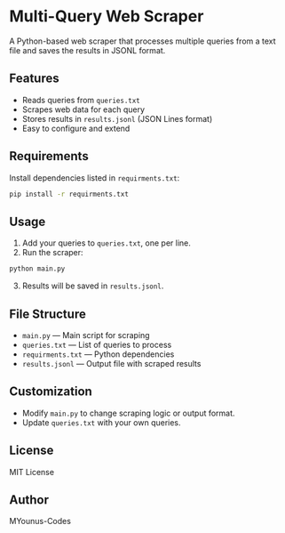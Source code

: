 # Multi-Query Web Scraper

A Python-based web scraper that processes multiple queries from a text file and saves the results in JSONL format.

## Features
- Reads queries from `queries.txt`
- Scrapes web data for each query
- Stores results in `results.jsonl` (JSON Lines format)
- Easy to configure and extend

## Requirements
Install dependencies listed in `requirments.txt`:

```bash
pip install -r requirments.txt
```

## Usage
1. Add your queries to `queries.txt`, one per line.
2. Run the scraper:

```bash
python main.py
```
3. Results will be saved in `results.jsonl`.

## File Structure
- `main.py` — Main script for scraping
- `queries.txt` — List of queries to process
- `requirments.txt` — Python dependencies
- `results.jsonl` — Output file with scraped results

## Customization
- Modify `main.py` to change scraping logic or output format.
- Update `queries.txt` with your own queries.

## License
MIT License

## Author
MYounus-Codes

